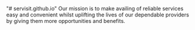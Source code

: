 "# servisit.github.io" 
Our mission is to make availing of reliable services easy and convenient whilst uplifting the lives of our dependable providers by giving them more opportunities and benefits.
